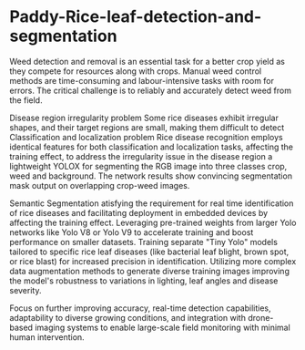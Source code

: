 # Paddy-Rice-leaf-detection-and-segmentation
Weed detection and removal is an essential task for a better crop yield as they compete for resources along with crops. Manual weed control methods are time-consuming and labour-intensive tasks with room for errors. The critical challenge is to reliably and accurately detect weed from the field.

Disease region irregularity problem Some rice diseases exhibit irregular shapes, and their target regions are small, making them difficult to detect Classification and localization problem Rice disease recognition employs identical features for both classification and localization tasks, affecting the training effect, to address the irregularity issue in the disease region a lightweight YOLOX for segmenting the RGB image into three classes crop, weed and background. The network results show convincing segmentation mask output on overlapping crop-weed images. 

Semantic Segmentation atisfying the requirement for real time identification of rice diseases and facilitating deployment in embedded devices by affecting the training effect. Leveraging pre-trained weights from larger Yolo networks like Yolo V8 or Yolo V9 to accelerate training and boost performance on smaller datasets. Training separate "Tiny Yolo" models tailored to specific rice leaf diseases (like bacterial leaf blight, brown spot, or rice blast) for increased precision in identification. Utilizing more complex data augmentation methods to generate diverse training images improving the model's robustness to variations in lighting, leaf angles and disease severity. 

Focus on further improving accuracy, real-time detection capabilities, adaptability to diverse growing conditions, and integration with drone-based imaging systems to enable large-scale field monitoring with minimal human intervention.
